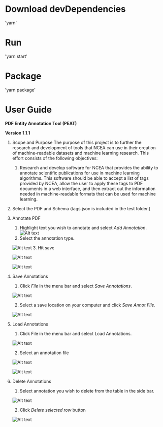 # Download devDependencies
'yarn'

# Run
'yarn start'

# Package
'yarn package'

# User Guide

**PDF Entity Annotation Tool (PEAT)**

**Version 1.1.1**


1. Scope and Purpose
The purpose of this project is to further the research and development of tools that NCEA can use in their creation of machine-readable datasets and machine learning research.  This effort consists of the following objectives:
    1. Research and develop software for NCEA that provides the ability to annotate scientific publications for use in machine learning algorithms.  This software should be able to accept a list of tags provided by NCEA, allow the user to apply these tags to PDF documents in a web interface, and then extract out the information needed in machine-readable formats that can be used for machine learning.

2. Select the PDF and Schema (tags.json is included in the test folder.)

3. Annotate PDF
    1.	Highlight text you wish to annotate and select *Add Annotation*.
    ![Alt text](user_guide_images/image022.png?raw=true "AddAnnotation")
    2.	Select the annotation type.

    ![Alt text](user_guide_images/image024.png?raw=true "AddAnnotation")
    3. Hit save

    ![Alt text](user_guide_images/image026.png?raw=true "AddAnnotation")

    ![Alt text](user_guide_images/image028.png?raw=true "AddAnnotation")

4. Save Annotations
    1.	Click *File* in the menu bar and select *Save Annotations*.

    ![Alt text](user_guide_images/image030.png?raw=true "AddAnnotation")

    2.	Select a save location on your computer and click *Save Annot File*.

    ![Alt text](user_guide_images/image032.png?raw=true "AddAnnotation")

5. Load Annotations
    1.	Click File in the menu bar and select Load Annotations.

    ![Alt text](user_guide_images/image034.png?raw=true "AddAnnotation")

    2.	Select an annotation file

    ![Alt text](user_guide_images/image036.png?raw=true "AddAnnotation")

    ![Alt text](user_guide_images/image038.png?raw=true "AddAnnotation")

6. Delete Annotations
    1. Select annotation you wish to delete from the table in the side bar.

    ![Alt text](user_guide_images/image040.png?raw=true "AddAnnotation")

    2. Click *Delete selected row* button

    ![Alt text](user_guide_images/image042.png?raw=true "AddAnnotation")
